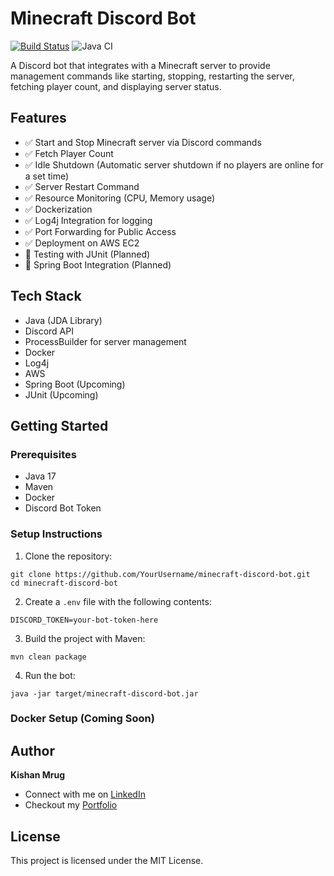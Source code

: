 # Minecraft Discord Bot

[![Build Status](https://github.com/kmrug/minecraft-server-bot/actions/workflows/deploy.yml/badge.svg)](https://github.com/kmrug/minecraft-server-bot/actions/workflows/deploy.yml)
![Java CI](https://github.com/kmrug/minecraft-server-bot/actions/workflows/ci.yml/badge.svg)

A Discord bot that integrates with a Minecraft server to provide management commands like starting, stopping, restarting the server, fetching player count, and displaying server status.

## Features

- ✅ Start and Stop Minecraft server via Discord commands
- ✅ Fetch Player Count
- ✅ Idle Shutdown (Automatic server shutdown if no players are online for a set time)
- ✅ Server Restart Command
- ✅ Resource Monitoring (CPU, Memory usage)
- ✅ Dockerization
- ✅ Log4j Integration for logging
- ✅ Port Forwarding for Public Access
- ✅ Deployment on AWS EC2
- 🔄 Testing with JUnit (Planned)
- 🔄 Spring Boot Integration (Planned)

## Tech Stack

- Java (JDA Library)
- Discord API
- ProcessBuilder for server management
- Docker
- Log4j
- AWS
- Spring Boot (Upcoming)
- JUnit (Upcoming)

## Getting Started

### Prerequisites
- Java 17
- Maven
- Docker
- Discord Bot Token

### Setup Instructions
1. Clone the repository:
```
git clone https://github.com/YourUsername/minecraft-discord-bot.git
cd minecraft-discord-bot
```

2. Create a `.env` file with the following contents:
```
DISCORD_TOKEN=your-bot-token-here
```

3. Build the project with Maven:
```
mvn clean package
```

4. Run the bot:
```
java -jar target/minecraft-discord-bot.jar
```

### Docker Setup (Coming Soon) 

## Author
**Kishan Mrug**

- Connect with me on [LinkedIn](https://www.linkedin.com/in/kishan-mrug/)
- Checkout my [Portfolio](https://kishanmrug.dev/)

## License

This project is licensed under the MIT License.